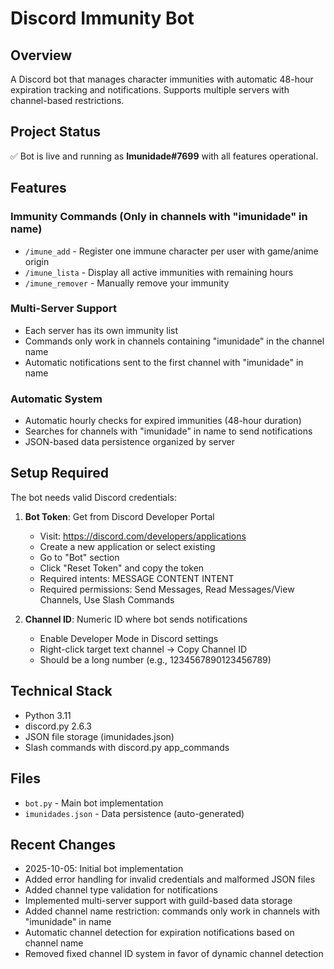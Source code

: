 # Discord Immunity Bot

## Overview
A Discord bot that manages character immunities with automatic 48-hour expiration tracking and notifications. Supports multiple servers with channel-based restrictions.

## Project Status
✅ Bot is live and running as **Imunidade#7699** with all features operational.

## Features
### Immunity Commands (Only in channels with "imunidade" in name)
- `/imune_add` - Register one immune character per user with game/anime origin
- `/imune_lista` - Display all active immunities with remaining hours
- `/imune_remover` - Manually remove your immunity

### Multi-Server Support
- Each server has its own immunity list
- Commands only work in channels containing "imunidade" in the channel name
- Automatic notifications sent to the first channel with "imunidade" in name

### Automatic System
- Automatic hourly checks for expired immunities (48-hour duration)
- Searches for channels with "imunidade" in name to send notifications
- JSON-based data persistence organized by server

## Setup Required
The bot needs valid Discord credentials:

1. **Bot Token**: Get from Discord Developer Portal
   - Visit: https://discord.com/developers/applications
   - Create a new application or select existing
   - Go to "Bot" section
   - Click "Reset Token" and copy the token
   - Required intents: MESSAGE CONTENT INTENT
   - Required permissions: Send Messages, Read Messages/View Channels, Use Slash Commands

2. **Channel ID**: Numeric ID where bot sends notifications
   - Enable Developer Mode in Discord settings
   - Right-click target text channel → Copy Channel ID
   - Should be a long number (e.g., 1234567890123456789)

## Technical Stack
- Python 3.11
- discord.py 2.6.3
- JSON file storage (imunidades.json)
- Slash commands with discord.py app_commands

## Files
- `bot.py` - Main bot implementation
- `imunidades.json` - Data persistence (auto-generated)

## Recent Changes
- 2025-10-05: Initial bot implementation
- Added error handling for invalid credentials and malformed JSON files
- Added channel type validation for notifications
- Implemented multi-server support with guild-based data storage
- Added channel name restriction: commands only work in channels with "imunidade" in name
- Automatic channel detection for expiration notifications based on channel name
- Removed fixed channel ID system in favor of dynamic channel detection

